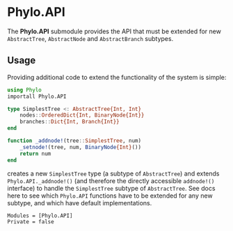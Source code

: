 # Phylo.API

The **Phylo.API** submodule provides the API that must be extended
for new `AbstractTree`, `AbstractNode` and `AbstractBranch` subtypes.

## Usage

Providing additional code to extend the functionality of the system is simple:

```julia
using Phylo
importall Phylo.API

type SimplestTree <: AbstractTree{Int, Int}
    nodes::OrderedDict{Int, BinaryNode{Int}}
    branches::Dict{Int, Branch{Int}}
end

function _addnode!(tree::SimplestTree, num)
    _setnode!(tree, num, BinaryNode{Int}())
    return num
end
```

creates a new `SimplestTree` type (a subtype of `AbstractTree`) and
extends `Phylo.API._addnode!()` (and therefore the directly accessible
`addnode!()` interface) to handle the `SimplestTree` subtype of
`AbstractTree`. See docs here to see which `Phylo.API` functions have
to be extended for any new subtype, and which have default
implementations.

```@autodocs
Modules = [Phylo.API]
Private = false
```

```@index
```
